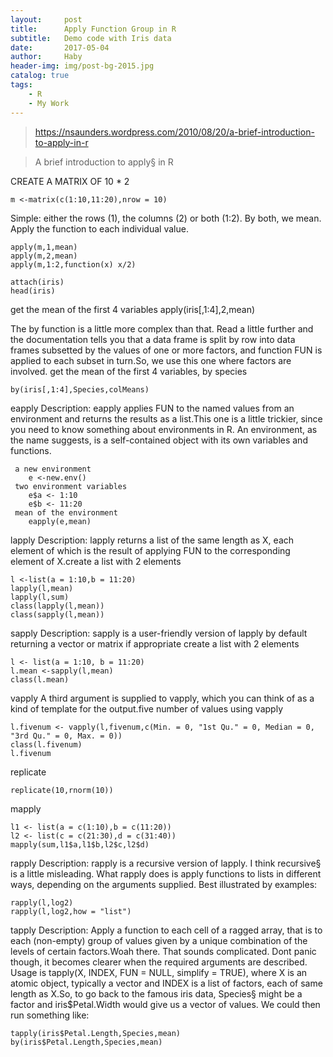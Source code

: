 ```yaml
---
layout:     post
title:      Apply Function Group in R
subtitle:   Demo code with Iris data
date:       2017-05-04
author:     Haby
header-img: img/post-bg-2015.jpg
catalog: true
tags:
    - R
    - My Work
---
```


>https://nsaunders.wordpress.com/2010/08/20/a-brief-introduction-to-apply-in-r

>A brief introduction to apply§ in R

CREATE A MATRIX OF 10 * 2

    m <-matrix(c(1:10,11:20),nrow = 10)

Simple: either the rows (1), the columns (2) or both (1:2). By both, we mean. Apply the function to each individual value.

    apply(m,1,mean)
    apply(m,2,mean)
    apply(m,1:2,function(x) x/2)

    attach(iris)
    head(iris)

 get the mean of the first 4 variables
    apply(iris[,1:4],2,mean)

The by function is a little more complex than that. Read a little further and the documentation tells you that a data frame is split by row into data frames subsetted by the values of one or more factors, and function FUN is applied to each subset in turn.So, we use this one where factors are involved. get the mean of the first 4 variables, by species

    by(iris[,1:4],Species,colMeans)


 eapply
 Description: eapply applies FUN to the named values from an environment and returns the results as a list.This one is a little trickier, since you need to know something about environments in R. An environment, as the name suggests, is a self-contained object with its own variables and functions.

     a new environment
        e <-new.env()
     two environment variables
        e$a <- 1:10
        e$b <- 11:20
     mean of the environment
        eapply(e,mean)


 lapply
 Description: lapply returns a list of the same length as X, each element of which is the result of applying FUN to the corresponding element of X.create a list with 2 elements

    l <-list(a = 1:10,b = 11:20)
    lapply(l,mean)
    lapply(l,sum)
    class(lapply(l,mean))
    class(sapply(l,mean))


 sapply
 Description: sapply is a user-friendly version of lapply by default returning a vector or matrix if appropriate create a list with 2 elements

    l <- list(a = 1:10, b = 11:20)
    l.mean <-sapply(l,mean)
    class(l.mean)


 vapply
 A third argument is supplied to vapply, which you can think of as a kind of template for the output.five number of values using vapply

    l.fivenum <- vapply(l,fivenum,c(Min. = 0, "1st Qu." = 0, Median = 0, "3rd Qu." = 0, Max. = 0))
    class(l.fivenum)
    l.fivenum


 replicate

    replicate(10,rnorm(10))

 mapply

    l1 <- list(a = c(1:10),b = c(11:20))
    l2 <- list(c = c(21:30),d = c(31:40))
    mapply(sum,l1$a,l1$b,l2$c,l2$d)

 rapply
 Description: rapply is a recursive version of lapply. I think recursive§ is a little misleading. What rapply does is apply functions to lists in different ways, depending on the arguments supplied. Best illustrated by examples:

    rapply(l,log2)
    rapply(l,log2,how = "list")

 tapply
 Description: Apply a function to each cell of a ragged array, that is to each (non-empty) group of values given by a unique combination of the levels of certain factors.Woah there. That sounds complicated. Dont panic though, it becomes clearer when the required arguments are described. Usage is tapply(X, INDEX, FUN = NULL,  simplify = TRUE), where X is an atomic object, typically a vector and INDEX is a list of factors, each of same length as X.So, to go back to the famous iris data, Species§ might be a factor and iris$Petal.Width would give us a vector of values. We could then run something like:

    tapply(iris$Petal.Length,Species,mean)
    by(iris$Petal.Length,Species,mean)
